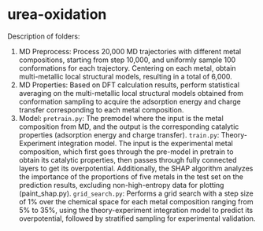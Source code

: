 # urea-oxidation
Description of folders:

1. MD Preprocess: Process 20,000 MD trajectories with different metal compositions, starting from step 10,000, and uniformly sample 100 conformations for each trajectory. Centering on each metal, obtain multi-metallic local structural models, resulting in a total of 6,000.
2. MD Properties: Based on DFT calculation results, perform statistical averaging on the multi-metallic local structural models obtained from conformation sampling to acquire the adsorption energy and charge transfer corresponding to each metal composition.
3. Model:
`pretrain.py`: The premodel where the input is the metal composition from MD, and the output is the corresponding catalytic properties (adsorption energy and charge transfer).
`train.py`: Theory-Experiment integration model. The input is the experimental metal composition, which first goes through the pre-model in pretrain to obtain its catalytic properties, then passes through fully connected layers to get its overpotential. Additionally, the SHAP algorithm analyzes the importance of the proportions of five metals in the test set on the prediction results, excluding non-high-entropy data for plotting (paint_shap.py).
`grid_search.py`: Performs a grid search with a step size of 1% over the chemical space for each metal composition ranging from 5% to 35%, using the theory-experiment integration model to predict its overpotential, followed by stratified sampling for experimental validation.
